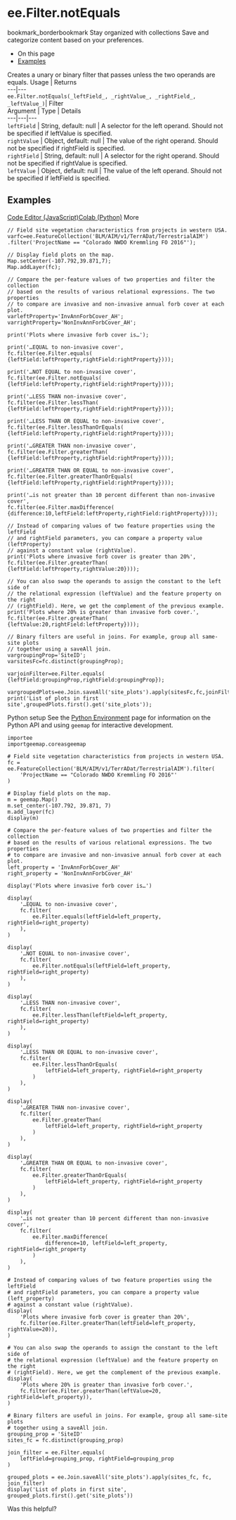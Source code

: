  
#  ee.Filter.notEquals
bookmark_borderbookmark Stay organized with collections  Save and categorize content based on your preferences.
  * On this page
  * [Examples](https://developers.google.com/earth-engine/apidocs/ee-filter-notequals#examples)


Creates a unary or binary filter that passes unless the two operands are equals.
Usage | Returns  
---|---  
`ee.Filter.notEquals(_leftField_, _rightValue_, _rightField_, _leftValue_)`|  Filter  
Argument | Type | Details  
---|---|---  
`leftField` | String, default: null | A selector for the left operand. Should not be specified if leftValue is specified.  
`rightValue` | Object, default: null | The value of the right operand. Should not be specified if rightField is specified.  
`rightField` | String, default: null | A selector for the right operand. Should not be specified if rightValue is specified.  
`leftValue` | Object, default: null | The value of the left operand. Should not be specified if leftField is specified.  
## Examples
[Code Editor (JavaScript)](https://developers.google.com/earth-engine/apidocs/ee-filter-notequals#code-editor-javascript-sample)[Colab (Python)](https://developers.google.com/earth-engine/apidocs/ee-filter-notequals#colab-python-sample) More
```
// Field site vegetation characteristics from projects in western USA.
varfc=ee.FeatureCollection('BLM/AIM/v1/TerrADat/TerrestrialAIM')
.filter('ProjectName == "Colorado NWDO Kremmling FO 2016"');

// Display field plots on the map.
Map.setCenter(-107.792,39.871,7);
Map.addLayer(fc);

// Compare the per-feature values of two properties and filter the collection
// based on the results of various relational expressions. The two properties
// to compare are invasive and non-invasive annual forb cover at each plot.
varleftProperty='InvAnnForbCover_AH';
varrightProperty='NonInvAnnForbCover_AH';

print('Plots where invasive forb cover is…');

print('…EQUAL to non-invasive cover',
fc.filter(ee.Filter.equals(
{leftField:leftProperty,rightField:rightProperty})));

print('…NOT EQUAL to non-invasive cover',
fc.filter(ee.Filter.notEquals(
{leftField:leftProperty,rightField:rightProperty})));

print('…LESS THAN non-invasive cover',
fc.filter(ee.Filter.lessThan(
{leftField:leftProperty,rightField:rightProperty})));

print('…LESS THAN OR EQUAL to non-invasive cover',
fc.filter(ee.Filter.lessThanOrEquals(
{leftField:leftProperty,rightField:rightProperty})));

print('…GREATER THAN non-invasive cover',
fc.filter(ee.Filter.greaterThan(
{leftField:leftProperty,rightField:rightProperty})));

print('…GREATER THAN OR EQUAL to non-invasive cover',
fc.filter(ee.Filter.greaterThanOrEquals(
{leftField:leftProperty,rightField:rightProperty})));

print('…is not greater than 10 percent different than non-invasive cover',
fc.filter(ee.Filter.maxDifference(
{difference:10,leftField:leftProperty,rightField:rightProperty})));

// Instead of comparing values of two feature properties using the leftField
// and rightField parameters, you can compare a property value (leftProperty)
// against a constant value (rightValue).
print('Plots where invasive forb cover is greater than 20%',
fc.filter(ee.Filter.greaterThan(
{leftField:leftProperty,rightValue:20})));

// You can also swap the operands to assign the constant to the left side of
// the relational expression (leftValue) and the feature property on the right
// (rightField). Here, we get the complement of the previous example.
print('Plots where 20% is greater than invasive forb cover.',
fc.filter(ee.Filter.greaterThan(
{leftValue:20,rightField:leftProperty})));

// Binary filters are useful in joins. For example, group all same-site plots
// together using a saveAll join.
vargroupingProp='SiteID';
varsitesFc=fc.distinct(groupingProp);

varjoinFilter=ee.Filter.equals(
{leftField:groupingProp,rightField:groupingProp});

vargroupedPlots=ee.Join.saveAll('site_plots').apply(sitesFc,fc,joinFilter);
print('List of plots in first site',groupedPlots.first().get('site_plots'));
```
Python setup
See the [ Python Environment](https://developers.google.com/earth-engine/guides/python_install) page for information on the Python API and using `geemap` for interactive development.
```
importee
importgeemap.coreasgeemap
```
```
# Field site vegetation characteristics from projects in western USA.
fc = ee.FeatureCollection('BLM/AIM/v1/TerrADat/TerrestrialAIM').filter(
    'ProjectName == "Colorado NWDO Kremmling FO 2016"'
)

# Display field plots on the map.
m = geemap.Map()
m.set_center(-107.792, 39.871, 7)
m.add_layer(fc)
display(m)

# Compare the per-feature values of two properties and filter the collection
# based on the results of various relational expressions. The two properties
# to compare are invasive and non-invasive annual forb cover at each plot.
left_property = 'InvAnnForbCover_AH'
right_property = 'NonInvAnnForbCover_AH'

display('Plots where invasive forb cover is…')

display(
    '…EQUAL to non-invasive cover',
    fc.filter(
        ee.Filter.equals(leftField=left_property, rightField=right_property)
    ),
)

display(
    '…NOT EQUAL to non-invasive cover',
    fc.filter(
        ee.Filter.notEquals(leftField=left_property, rightField=right_property)
    ),
)

display(
    '…LESS THAN non-invasive cover',
    fc.filter(
        ee.Filter.lessThan(leftField=left_property, rightField=right_property)
    ),
)

display(
    '…LESS THAN OR EQUAL to non-invasive cover',
    fc.filter(
        ee.Filter.lessThanOrEquals(
            leftField=left_property, rightField=right_property
        )
    ),
)

display(
    '…GREATER THAN non-invasive cover',
    fc.filter(
        ee.Filter.greaterThan(
            leftField=left_property, rightField=right_property
        )
    ),
)

display(
    '…GREATER THAN OR EQUAL to non-invasive cover',
    fc.filter(
        ee.Filter.greaterThanOrEquals(
            leftField=left_property, rightField=right_property
        )
    ),
)

display(
    '…is not greater than 10 percent different than non-invasive cover',
    fc.filter(
        ee.Filter.maxDifference(
            difference=10, leftField=left_property, rightField=right_property
        )
    ),
)

# Instead of comparing values of two feature properties using the leftField
# and rightField parameters, you can compare a property value (left_property)
# against a constant value (rightValue).
display(
    'Plots where invasive forb cover is greater than 20%',
    fc.filter(ee.Filter.greaterThan(leftField=left_property, rightValue=20)),
)

# You can also swap the operands to assign the constant to the left side of
# the relational expression (leftValue) and the feature property on the right
# (rightField). Here, we get the complement of the previous example.
display(
    'Plots where 20% is greater than invasive forb cover.',
    fc.filter(ee.Filter.greaterThan(leftValue=20, rightField=left_property)),
)

# Binary filters are useful in joins. For example, group all same-site plots
# together using a saveAll join.
grouping_prop = 'SiteID'
sites_fc = fc.distinct(grouping_prop)

join_filter = ee.Filter.equals(
    leftField=grouping_prop, rightField=grouping_prop
)

grouped_plots = ee.Join.saveAll('site_plots').apply(sites_fc, fc, join_filter)
display('List of plots in first site', grouped_plots.first().get('site_plots'))
```

Was this helpful?
